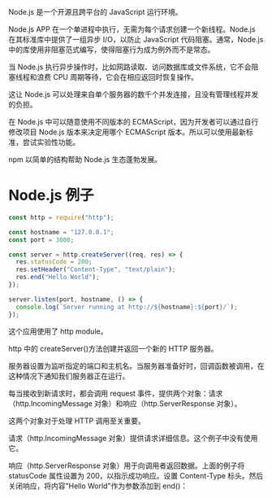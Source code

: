 Node.js 是一个开源且跨平台的 JavaScript 运行环境。

Node.js APP 在一个单进程中执行，无需为每个请求创建一个新线程。Node.js 在其标准库中提供了一组异步 I/O，以防止 JavaScript 代码阻塞。通常，Node.js 中的库使用非阻塞范式编写，使得阻塞行为成为例外而不是常态。

当 Node.js 执行异步操作时，比如网路读取、访问数据库或文件系统，它不会阻塞线程和浪费 CPU 周期等待，它会在相应返回时恢复操作。

这让 Node.js 可以处理来自单个服务器的数千个并发连接，且没有管理线程并发的负担。

在 Node.js 中可以随意使用不同版本的 ECMAScript，因为开发者可以通过自行修改项目 Node.js 版本来决定用哪个 ECMAScript 版本。所以可以使用最新标准，尝试实验性功能。

npm 以简单的结构帮助 Node.js 生态蓬勃发展。

# Node.js 例子

```js
const http = require("http");

const hostname = "127.0.0.1";
const port = 3000;

const server = http.createServer((req, res) => {
  res.statusCode = 200;
  res.setHeader("Content-Type", "text/plain");
  res.end("Hello World");
});

server.listen(port, hostname, () => {
  console.log(`Server running at http://${hostname}:${port}/`);
});
```

这个应用使用了 http module。

http 中的 createServer()方法创建并返回一个新的 HTTP 服务器。

服务器设置为监听指定的端口和主机名。当服务器准备好时，回调函数被调用，在这种情况下通知我们服务器正在运行。

每当接收到新请求时，都会调用 request 事件，提供两个对象：请求（http.IncomingMessage 对象）和响应（http.ServerResponse 对象）。

这两个对象对于处理 HTTP 调用至关重要。

请求（http.IncomingMessage 对象）提供请求详细信息。这个例子中没有使用它。

响应（http.ServerResponse 对象）用于向调用者返回数据。上面的例子将 statusCode 属性设置为 200，以指示成功响应。设置 Content-Type 标头。然后关闭响应，将内容"Hello World"作为参数添加到 end()：
